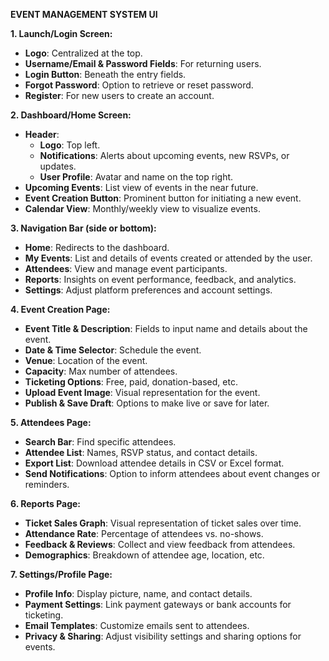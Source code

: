 **EVENT MANAGEMENT SYSTEM UI**

**1. Launch/Login Screen:**
- **Logo**: Centralized at the top.
- **Username/Email & Password Fields**: For returning users.
- **Login Button**: Beneath the entry fields.
- **Forgot Password**: Option to retrieve or reset password.
- **Register**: For new users to create an account.

**2. Dashboard/Home Screen:**
- **Header**:
  - **Logo**: Top left.
  - **Notifications**: Alerts about upcoming events, new RSVPs, or updates.
  - **User Profile**: Avatar and name on the top right.
- **Upcoming Events**: List view of events in the near future.
- **Event Creation Button**: Prominent button for initiating a new event.
- **Calendar View**: Monthly/weekly view to visualize events.

**3. Navigation Bar (side or bottom):**
- **Home**: Redirects to the dashboard.
- **My Events**: List and details of events created or attended by the user.
- **Attendees**: View and manage event participants.
- **Reports**: Insights on event performance, feedback, and analytics.
- **Settings**: Adjust platform preferences and account settings.

**4. Event Creation Page:**
- **Event Title & Description**: Fields to input name and details about the event.
- **Date & Time Selector**: Schedule the event.
- **Venue**: Location of the event.
- **Capacity**: Max number of attendees.
- **Ticketing Options**: Free, paid, donation-based, etc.
- **Upload Event Image**: Visual representation for the event.
- **Publish & Save Draft**: Options to make live or save for later.

**5. Attendees Page:**
- **Search Bar**: Find specific attendees.
- **Attendee List**: Names, RSVP status, and contact details.
- **Export List**: Download attendee details in CSV or Excel format.
- **Send Notifications**: Option to inform attendees about event changes or reminders.

**6. Reports Page:**
- **Ticket Sales Graph**: Visual representation of ticket sales over time.
- **Attendance Rate**: Percentage of attendees vs. no-shows.
- **Feedback & Reviews**: Collect and view feedback from attendees.
- **Demographics**: Breakdown of attendee age, location, etc.

**7. Settings/Profile Page:**
- **Profile Info**: Display picture, name, and contact details.
- **Payment Settings**: Link payment gateways or bank accounts for ticketing.
- **Email Templates**: Customize emails sent to attendees.
- **Privacy & Sharing**: Adjust visibility settings and sharing options for events.


